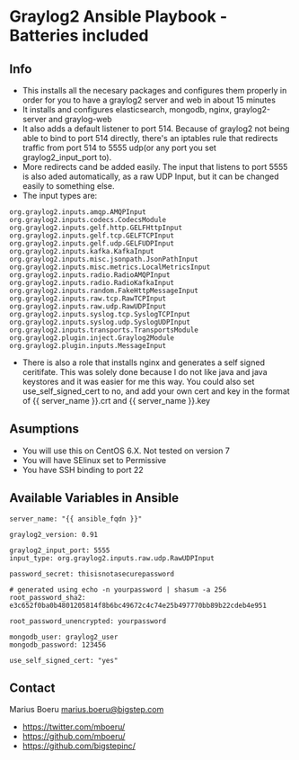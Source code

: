 # Graylog2 Ansible Playbook - Batteries included


## Info
 - This installs all the necesary packages and configures them properly in order for you to have a graylog2 server and web in about 15 minutes
 - It installs and configures elasticsearch, mongodb, nginx, graylog2-server and graylog-web
 - It also adds a default listener to port 514. Because of graylog2 not being able to bind to port 514 directly, there's an iptables rule that redirects traffic from port 514 to 5555 udp(or any port you set graylog2_input_port to). 
 - More redirects cand be added easily. The input that listens to port 5555 is also aded automatically, as a raw UDP Input, but it can be changed easily to something else.
 - The input types are:
```text
org.graylog2.inputs.amqp.AMQPInput
org.graylog2.inputs.codecs.CodecsModule
org.graylog2.inputs.gelf.http.GELFHttpInput
org.graylog2.inputs.gelf.tcp.GELFTCPInput
org.graylog2.inputs.gelf.udp.GELFUDPInput
org.graylog2.inputs.kafka.KafkaInput
org.graylog2.inputs.misc.jsonpath.JsonPathInput
org.graylog2.inputs.misc.metrics.LocalMetricsInput
org.graylog2.inputs.radio.RadioAMQPInput
org.graylog2.inputs.radio.RadioKafkaInput
org.graylog2.inputs.random.FakeHttpMessageInput
org.graylog2.inputs.raw.tcp.RawTCPInput
org.graylog2.inputs.raw.udp.RawUDPInput
org.graylog2.inputs.syslog.tcp.SyslogTCPInput
org.graylog2.inputs.syslog.udp.SyslogUDPInput
org.graylog2.inputs.transports.TransportsModule
org.graylog2.plugin.inject.Graylog2Module
org.graylog2.plugin.inputs.MessageInput
```
 - There is also a role that installs nginx and generates a self signed ceritifate. This was solely done because I do not like java and java keystores and it was easier for me this way. You could also set use_self_signed_cert to no, and add your own cert and key in the format of {{ server_name }}.crt and {{ server_name }}.key

## Asumptions
 - You will use this on CentOS 6.X. Not tested on version 7 
 - You will have SElinux set to Permissive
 - You have SSH binding to port 22


## Available Variables in Ansible


```
server_name: "{{ ansible_fqdn }}"

graylog2_version: 0.91

graylog2_input_port: 5555
input_type: org.graylog2.inputs.raw.udp.RawUDPInput

password_secret: thisisnotasecurepassword

# generated using echo -n yourpassword | shasum -a 256
root_password_sha2: e3c652f0ba0b4801205814f8b6bc49672c4c74e25b497770bb89b22cdeb4e951

root_password_unencrypted: yourpassword

mongodb_user: graylog2_user
mongodb_password: 123456

use_self_signed_cert: "yes"
```

## Contact

Marius Boeru <marius.boeru@bigstep.com>
 * https://twitter.com/mboeru/
 * https://github.com/mboeru/
 * https://github.com/bigstepinc/
